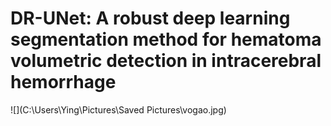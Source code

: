 # DR-UNet: A robust deep learning segmentation method for hematoma volumetric detection in intracerebral hemorrhage

![](C:\Users\Ying\Pictures\Saved Pictures\vogao.jpg)